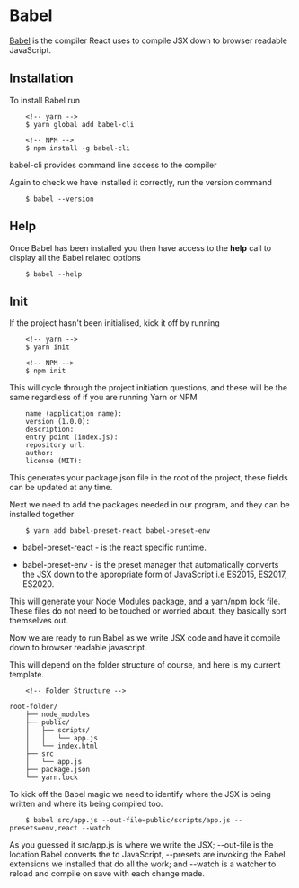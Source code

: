 # Babel

[Babel](https://babeljs.io/) is the compiler React uses to compile JSX down to browser readable JavaScript.

## Installation

To install Babel run

```
	<!-- yarn -->
	$ yarn global add babel-cli

	<!-- NPM -->
	$ npm install -g babel-cli
```

babel-cli provides command line access to the compiler

Again to check we have installed it correctly, run the version command

```
	$ babel --version
```

## Help

Once Babel has been installed you then have access to the **help** call to display all the Babel related options

```
	$ babel --help
```

## Init

If the project hasn't been initialised, kick it off by running

```
	<!-- yarn -->
	$ yarn init

	<!-- NPM -->
	$ npm init
```

This will cycle through the project initiation questions, and these will be the same regardless of if you are running Yarn or NPM

```
	name (application name):
	version (1.0.0):
	description:
	entry point (index.js):
	repository url:
	author:
	license (MIT):
```

This generates your package.json file in the root of the project, these fields can be updated at any time.

Next we need to add the packages needed in our program, and they can be installed together

```
	$ yarn add babel-preset-react babel-preset-env
```

-   babel-preset-react - is the react specific runtime.

-   babel-preset-env - is the preset manager that automatically converts the JSX down to the appropriate form of JavaScript i.e ES2015, ES2017, ES2020.

This will generate your Node Modules package, and a yarn/npm lock file. These files do not need to be touched or worried about, they basically sort themselves out.

Now we are ready to run Babel as we write JSX code and have it compile down to browser readable javascript.

This will depend on the folder structure of course, and here is my current template.

```
	<!-- Folder Structure -->

root-folder/
	├── node_modules
	├── public/
	│   ├── scripts/
	│   │   └── app.js
	│   └── index.html
	├── src
	│	└── app.js
	├── package.json
	└── yarn.lock
```

To kick off the Babel magic we need to identify where the JSX is being written and where its being compiled too.

```
	$ babel src/app.js --out-file=public/scripts/app.js --presets=env,react --watch
```

As you guessed it src/app.js is where we write the JSX; --out-file is the location Babel converts the to JavaScript, --presets are invoking the Babel extensions we installed that do all the work; and --watch is a watcher to reload and compile on save with each change made.
